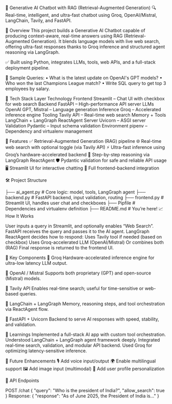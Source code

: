🧠 Generative AI Chatbot with RAG (Retrieval-Augmented Generation)
🔍 Real-time, intelligent, and ultra-fast chatbot using Groq, OpenAI/Mistral, LangChain, Tavily, and FastAPI.

📌 Overview
This project builds a Generative AI Chatbot capable of producing context-aware, real-time answers using RAG (Retrieval-Augmented Generation). It blends language models with live web search, offering ultra-fast responses thanks to Groq inference and structured agent reasoning via LangGraph.

✅ Built using Python, integrates LLMs, tools, web APIs, and a full-stack deployment pipeline.

💬 Sample Queries:
• What is the latest update on OpenAI's GPT models?
• Who won the last Champions League match?
• Write SQL query to get top 3 employees by salary.

🧩 Tech Stack
Layer	Technology
Frontend	Streamlit – Chat UI with checkbox for web search
Backend	FastAPI – High-performance API server
LLMs	OpenAI GPT, Mistral – Language generation
Inference	Groq – Accelerated inference engine
Tooling	Tavily API – Real-time web search
Memory + Tools	LangChain + LangGraph ReactAgent
Server	Uvicorn – ASGI server
Validation	Pydantic – Input schema validation
Environment	pipenv – Dependency and virtualenv management

🔧 Features
✅ Retrieval-Augmented Generation (RAG) pipeline
🌐 Real-time web search with optional toggle (via Tavily API)
⚡ Ultra-fast inference using Groq’s hardware-accelerated backend
🧠 Step-by-step reasoning via LangGraph ReactAgent
🛡️ Pydantic validation for safe and reliable API usage
🖥️ Streamlit UI for interactive chatting
🔁 Full frontend-backend integration

🛠️ Project Structure

├── ai_agent.py          # Core logic: model, tools, LangGraph agent
├── backend.py           # FastAPI backend, input validation, routing
├── frontend.py          # Streamlit UI, handles user chat and checkboxes
├── Pipfile              # Dependencies and virtualenv definition
├── README.md            # You’re here!
📈 How It Works

User inputs a query in Streamlit, and optionally enables “Web Search”.
FastAPI receives the query and passes it to the AI agent.
LangGraph ReactAgent decides how to respond:
Uses Tavily tool if needed (based on checkbox)
Uses Groq-accelerated LLM (OpenAI/Mistral)
Or combines both (RAG)
Final response is returned to the frontend UI.

📌 Key Components
🔹 Groq
Hardware-accelerated inference engine for ultra-low latency LLM output.

🔹 OpenAI / Mistral
Supports both proprietary (GPT) and open-source (Mistral) models.

🔹 Tavily API
Enables real-time search; useful for time-sensitive or web-based queries.

🔹 LangChain + LangGraph
Memory, reasoning steps, and tool orchestration via ReactAgent flow.

🔹 FastAPI + Uvicorn
Backend to serve AI responses with speed, stability, and validation.

🧠 Learnings
Implemented a full-stack AI app with custom tool orchestration.
Understood LangChain + LangGraph agent framework deeply.
Integrated real-time search, validation, and modular API backend.
Used Groq for optimizing latency-sensitive inference.

🎯 Future Enhancements
🎙️ Add voice input/output
🌍 Enable multilingual support
🖼️ Add image input (multimodal)
👤 Add user profile personalization

🧪 API Endpoints

POST /chat
{
  "query": "Who is the president of India?",
  "allow_search": true
}
Response:
{
  "response": "As of June 2025, the President of India is..."
}
